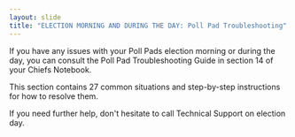 ```yaml
---
layout: slide
title: "ELECTION MORNING AND DURING THE DAY: Poll Pad Troubleshooting"
---
```


If you have any issues with your Poll Pads election morning or during the day, you can consult the Poll Pad Troubleshooting Guide in section 14 of your Chiefs Notebook.

This section contains 27 common situations and step-by-step instructions for how to resolve them.

If you need further help, don&#39;t hesitate to call Technical Support on election day.